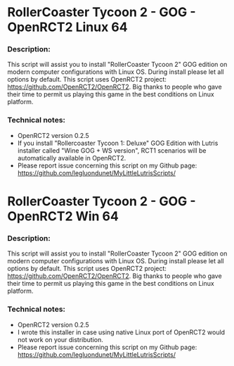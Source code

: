 # RollerCoaster Tycoon 2 - GOG - OpenRCT2 Linux 64

### Description:
This script will assist you to install "RollerCoaster Tycoon 2" GOG edition on modern computer configurations with Linux OS.
During install please let all options by default.
This script uses OpenRCT2 project: https://github.com/OpenRCT2/OpenRCT2.
Big thanks to people who gave their time to permit us playing this game in the best conditions on Linux platform.


### Technical notes:
- OpenRCT2 version 0.2.5
- If you install "Rollercoaster Tycoon 1: Deluxe" GOG Edition with Lutris installer called "Wine GOG + WS version", RCT1 scenarios will be automatically available in OpenRCT2. 
- Please report issue concerning this script on my Github page:
https://github.com/legluondunet/MyLittleLutrisScripts/

# RollerCoaster Tycoon 2 - GOG - OpenRCT2 Win 64

### Description:
This script will assist you to install "RollerCoaster Tycoon 2" GOG edition on modern computer configurations with Linux OS.
During install please let all options by default.
This script uses OpenRCT2 project: https://github.com/OpenRCT2/OpenRCT2.
Big thanks to people who gave their time to permit us playing this game in the best conditions on Linux platform.

### Technical notes:
- OpenRCT2 version 0.2.5
- I wrote this installer in case using native Linux port of OpenRCT2 would not work on your distribution.
- Please report issue concerning this script on my Github page:
https://github.com/legluondunet/MyLittleLutrisScripts/
